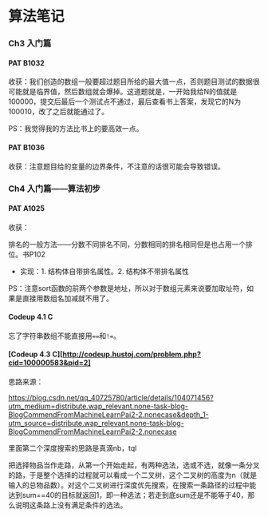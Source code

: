 # 算法笔记



### Ch3 入门篇



#### PAT B1032

收获：我们创造的数组一般要超过题目所给的最大值一点，否则题目测试的数据很可能就是临界值，然后数组就会爆掉。这道题就是，一开始我给N的值就是100000，提交后最后一个测试点不通过，最后查看书上答案，发现它的N为100010，改了之后就能通过了。

PS：我觉得我的方法比书上的要高效一点。



#### PAT B1036

收获：注意题目给的变量的边界条件，不注意的话很可能会导致错误。





### Ch4 入门篇——算法初步

#### PAT A1025

收获：

排名的一般方法——分数不同排名不同，分数相同的排名相同但是也占用一个排位。书P102

- 实现：1. 结构体自带排名属性。2. 结构体不带排名属性

PS：注意sort函数的前两个参数是地址，所以对于数组元素来说要加取址符，如果是直接用数组名加减就不用了。



#### Codeup 4.1 C

忘了字符串数组不能直接用`==`和`!=`。





#### [Codeup 4.3 C][http://codeup.hustoj.com/problem.php?cid=100000583&pid=2]

思路来源：

https://blog.csdn.net/qq_40725780/article/details/104071456?utm_medium=distribute.wap_relevant.none-task-blog-BlogCommendFromMachineLearnPai2-2.nonecase&depth_1-utm_source=distribute.wap_relevant.none-task-blog-BlogCommendFromMachineLearnPai2-2.nonecase

里面第二个深度搜索的思路是真滴nb，tql

把选择物品当作走路，从第一个开始走起，有两种选法，选或不选，就像一条分叉的路，于是整个选择的过程就可以看成一个二叉树，这个二叉树的高度为n（就是输入的总物品数）。对这个二叉树进行深度优先搜索，在搜索一条路径的过程中能达到sum==40的目标就返回1，即一种选法；若走到底sum还是不能等于40，那么说明这条路上没有满足条件的选法。